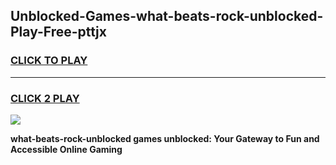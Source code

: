 
## Unblocked-Games-what-beats-rock-unblocked-Play-Free-pttjx
<h3>
<a href="https://premium76.site?title=what-beats-rock-unblocked&ref=18A1">CLICK TO PLAY</a></h3>
<hr>

<h3>
<a href="https://premium76.site?title=what-beats-rock-unblocked&ref=18A1">CLICK 2 PLAY</a>
  
</h3>

<a href="https://premium76.site?title=what-beats-rock-unblocked&ref=18A1"><img src="https://clearcache.store/games.png"></a>


**what-beats-rock-unblocked games unblocked: Your Gateway to Fun and Accessible Online Gaming**
